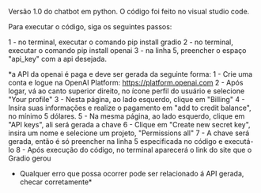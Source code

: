 Versão 1.0 do chatbot em python. O código foi feito no visual studio code.

Para executar o código, siga os seguintes passos:

1 - no terminal, executar o comando pip install gradio
2 - no terminal, executar o comando pip install openai
3 - na linha 5, preencher o espaço "api_key" com a api desejada.

*a API da openai é paga e deve ser gerada da seguinte forma:
1 - Crie uma conta e logue na OpenAI Platform: https://platform.openai.com
2 - Após logar, vá ao canto superior direito, no ícone perfil do usuário e selecione "Your profile"
3 - Nesta página, ao lado esquerdo, clique em "Billing"
4 - Insira suas informações e realize o pagamento em "add to credit balance", no mínimo 5 dólares.
5 - Na mesma página, ao lado esquerdo, clique em "API keys", ali será gerada a chave
6 - Clique em "Create new secret key", insira um nome e selecione um projeto, "Permissions all"
7 - A chave será gerada, então é só preencher na linha 5 especificada no código e executá-lo
8 - Após execução do código, no terminal aparecerá o link do site que o Gradio gerou


* Qualquer erro que possa ocorrer pode ser relacionado á API gerada, checar corretamente*
